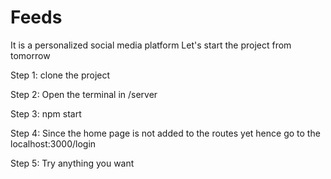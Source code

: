 # Feeds
It is a personalized social media platform
Let's start the project from tomorrow

Step 1: clone the project

Step 2: Open the terminal in /server

Step 3: npm start

Step 4: Since the home page is not added to the routes yet hence go to the localhost:3000/login

Step 5: Try anything you want
